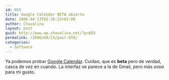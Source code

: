 ```yaml
---
id: 655
title: Google Calendar BETA abierto
date: 2006-04-13T02:36:23+02:00
author: Chavalina
layout: post
guid: http://www.wp.chavalina.net/?p=655
permalink: /2006/04/13/post-655/
categories:
  - Software
---
```

Ya podemos probar <a href="http://www.google.com/calendar/" target="_blank">Google Calendar</a>. Cuidao, que es **beta** pero de verdad, casca de vez en cuando. La interfaz se parece a la de Gmail, pero más _sosa_ para mi gusto.